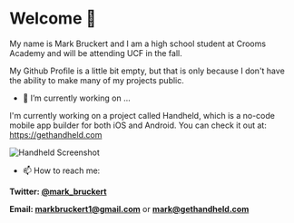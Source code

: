 # Welcome 👋
My name is Mark Bruckert and I am a high school student at Crooms Academy and will be attending UCF in the fall.

My Github Profile is a little bit empty, but that is only because I don't have the ability to make many of my projects public.


- 🔭 I’m currently working on ...

I'm currently working on a project called Handheld, which is a no-code mobile app builder for both iOS and Android. You can check it out at: https://gethandheld.com

![Handheld Screenshot](https://storage.googleapis.com/handheld-images/Screen%20Shot%202021-04-14%20at%207.06.12%20PM.png)


- 📫 How to reach me: 

**Twitter: [@mark_bruckert](https://twitter.com/Mark_Bruckert)**

**Email: markbruckert1@gmail.com** or **mark@gethandheld.com**
